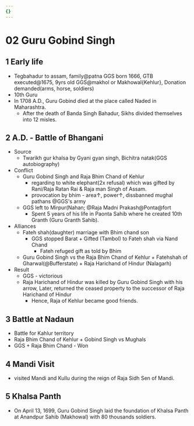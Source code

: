 ```yaml
---
{}
---
```

   
# 02 Guru Gobind Singh   
## 1 Early life   
* Tegbahadur to assam, family@patna GGS born 1666, GTB executed@1675, 9yrs old GGS@makhol or Makhowal{Kehlur}, Donation demanded(arms, horse, soldiers)   
* 10th Guru   
* In 1708 A.D., Guru Gobind died at the place called Naded in Maharashtra.   
	* After the death of Banda Singh Bahadur, Sikhs divided themselves into 12 misles.   
## 2 A.D. - Battle of Bhangani   
* Source   
	* Twarikh gur khalsa by Gyani gyan singh, Bichitra natak(GGS autobiography)   
* Conflict   
	* Guru Gobind Singh and Raja Bhim Chand of Kehlur   
		* regarding to white elephant(2x refusal) which was gifted by Rani/Raja Ratan Rai & Raja man Singh of Assam.   
		* provocation by bhim - area↑, power↑, dissbanned mughal pathans @GGS's army   
	* GGS left to Mirpur(Nahan; @Raja Madni Prakash@Ponta@fort   
		* Spent 5 years of his life in Paonta Sahib where he created 10th Granth (Guru Granth Sahib).   
* Alliances   
	* Fateh shah(daughter) marriage with Bhim chand son   
		* GGS stopped Barat + Gifted (Tambol) to Fateh shah via Nand Chand   
			* Fateh refuged gift as told by Bhim   
	* Guru Gobind Singh vs the Raja Bhim Chand of Kehlur + Fatehshah of Gharwal(@Bufferstate) + Raja Harichand of Hindur (Nalagarh)   
* Result   
	* GGS - victorious   
	* Raja Harichand of Hindur was killed by Guru Gobind Singh with his arrow, Later, returned the ceased property to the successor of Raja Harichand of Hindur   
		* Hence, Raja of Kehlur became good friends.   
## 3 Battle at Nadaun   
* Battle for Kahlur territory   
* Raja Bhim Chand of Kehlur + Gobind Singh vs Mughals   
* GGS + Raja Bhim Chand - Won   
## 4 Mandi Visit   
* visited Mandi and Kullu during the reign of Raja Sidh Sen of Mandi.   
## 5 Khalsa Panth   
* On April 13, 1699, Guru Gobind Singh laid the foundation of Khalsa Panth at Anandpur Sahib (Makhowal) with 80 thousands soldiers.